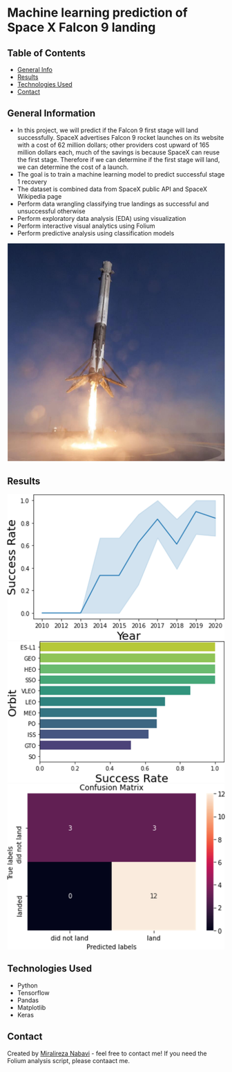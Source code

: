 # Machine learning prediction of Space X Falcon 9 landing


## Table of Contents
* [General Info](#general-information)
* [Results](#Results)
* [Technologies Used](#technologies-used)
* [Contact](#contact)
<!-- * [License](#license) -->


## General Information
- In this project, we will predict if the Falcon 9 first stage will land successfully. SpaceX advertises Falcon 9 rocket launches on its website with a cost of 62 million dollars; other providers cost upward of 165 million dollars each, much of the savings is because SpaceX can reuse the first stage. Therefore if we can determine if the first stage will land, we can determine the cost of a launch.
- The goal is to train a machine learning model to predict successful stage 1 recovery
- The dataset is combined data from SpaceX public API and SpaceX Wikipedia page
- Perform data wrangling classifying true landings as successful and unsuccessful otherwise
- Perform exploratory data analysis (EDA) using visualization
- Perform interactive visual analytics using Folium
- Perform predictive analysis using classification models

![pic](landing.png)


## Results

![Example screenshot](Success_rate.png)
![Example screenshot](Orbit.png)
![Example screenshot](Conf_Mat.png)
<!-- If you have screenshots you'd like to share, include them here. -->

## Technologies Used
- Python
- Tensorflow
- Pandas
- Matplotlib
- Keras

## Contact
Created by [Miralireza Nabavi](anabavib@asu.edu) - feel free to contact me!
If you need the Folium analysis script, please contaact me.
